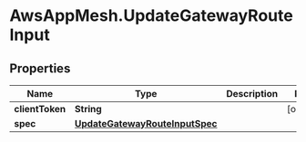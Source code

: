 # AwsAppMesh.UpdateGatewayRouteInput

## Properties

Name | Type | Description | Notes
------------ | ------------- | ------------- | -------------
**clientToken** | **String** |  | [optional] 
**spec** | [**UpdateGatewayRouteInputSpec**](UpdateGatewayRouteInputSpec.md) |  | 



